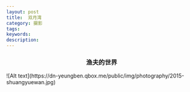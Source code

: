 ```yaml
---
layout: post
title:  双月湾
category: 摄影
tags:
keywords:
description:
---
```


<h3 align = "center">渔夫的世界</h3>
![Alt text](https://dn-yeungben.qbox.me/public/img/photography/2015-shuangyuewan.jpg)


